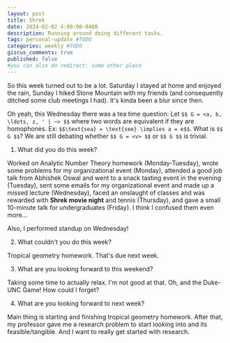 ```yaml
---
layout: post
title: Shrek
date: 2024-02-02 4:00:00-0400
description: Running around doing different tasks.
tags: personal-update #TODO
categories: weekly #TODO
giscus_comments: true
published: false
#you can also do redirect: some other place
---
```


So this week turned out to be a lot. Saturday I stayed at home and enjoyed the rain, Sunday I hiked Stone Mountain with my friends (and consequently ditched some club meetings I had). It's kinda been a blur since then.

Oh yeah, this Wednesday there was a tea time question: Let ``$$ G = <a, b, \ldots, z, ' | ~> $$`` where two words are equivalent if they are homophones. Ex: ``$$\text{sea} = \text{see} \implies a = e$$``. What is ``$$ G $$``? We are still debating whether ``$$ G = <v> $$`` or ``$$ G $$`` is trivial.

1. What did you do this week?

Worked on Analytic Number Theory homework (Monday-Tuesday), wrote some problems for my organizational event (Monday), attended a good job talk from Abhishek Oswal and went to a snack tasting event in the evening (Tuesday), sent some emails for my organizational event and made up a missed lecture (Wednesday), faced an onslaught of classes and was rewarded with **Shrek movie night** and tennis (Thursday), and gave a small 10-minute talk for undergraduates (Friday). I think I confused them even more...

Also, I performed standup on Wednesday!

2. What couldn't you do this week?

Tropical geometry homework. That's due next week.

3. What are you looking forward to this weekend?

Taking some time to actually relax. I'm not good at that. Oh, and the Duke-UNC Game! How could I forget?

4. What are you looking forward to next week?

Main thing is starting and finishing tropical geometry homework. After that, my professor gave me a research problem to start looking into and its feasible/tangible. And I want to really get started with research.